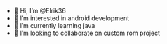 - 👋 Hi, I’m @Elrik36
- 👀 I’m interested in android development
- 🌱 I’m currently learning java
- 💞️ I’m looking to collaborate on custom rom project


<!---
Elrik36/Elrik36 is a ✨ special ✨ repository because its `README.md` (this file) appears on your GitHub profile.
You can click the Preview link to take a look at your changes.
--->
